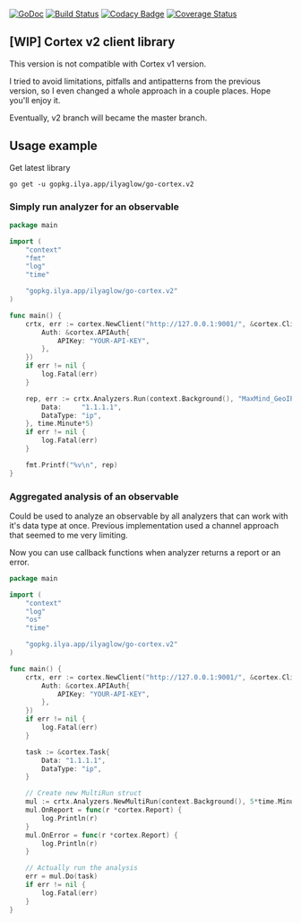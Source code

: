 [![GoDoc](https://godoc.org/github.com/ilyaglow/go-cortex?status.svg)](http://godoc.org/github.com/ilyaglow/go-cortex)
[![Build Status](https://travis-ci.org/ilyaglow/go-cortex.svg?branch=v2)](https://travis-ci.org/ilyaglow/go-cortex)
[![Codacy Badge](https://api.codacy.com/project/badge/Grade/1d131300c6864599b5335f2439b7e2d4)](https://www.codacy.com/app/ilyaglow/go-cortex?utm_source=github.com&amp;utm_medium=referral&amp;utm_content=ilyaglow/go-cortex&amp;utm_campaign=Badge_Grade)
[![Coverage Status](https://coveralls.io/repos/github/ilyaglow/go-cortex/badge.svg?branch=v2)](https://coveralls.io/github/ilyaglow/go-cortex?branch=v2)

[WIP] Cortex v2 client library
------------------------------

This version is not compatible with Cortex v1 version.

I tried to avoid limitations, pitfalls and antipatterns from the previous version, so I even changed a whole approach in a couple places. Hope you'll enjoy it.

Eventually, v2 branch will became the master branch.

## Usage example

Get latest library
```
go get -u gopkg.ilya.app/ilyaglow/go-cortex.v2
```

### Simply run analyzer for an observable

```go
package main

import (
	"context"
	"fmt"
	"log"
	"time"

	"gopkg.ilya.app/ilyaglow/go-cortex.v2"
)

func main() {
	crtx, err := cortex.NewClient("http://127.0.0.1:9001/", &cortex.ClientOpts{
		Auth: &cortex.APIAuth{
			APIKey: "YOUR-API-KEY",
		},
	})
	if err != nil {
		log.Fatal(err)
	}

	rep, err := crtx.Analyzers.Run(context.Background(), "MaxMind_GeoIP_3_0", &cortex.Task{
		Data:     "1.1.1.1",
		DataType: "ip",
	}, time.Minute*5)
	if err != nil {
		log.Fatal(err)
	}

	fmt.Printf("%v\n", rep)
}
```

### Aggregated analysis of an observable

Could be used to analyze an observable by all analyzers that can work with it's data type at once. Previous implementation used a channel approach that seemed to me very limiting.

Now you can use callback functions when analyzer returns a report or an error.

```go
package main

import (
	"context"
	"log"
	"os"
	"time"

	"gopkg.ilya.app/ilyaglow/go-cortex.v2"
)

func main() {
	crtx, err := cortex.NewClient("http://127.0.0.1:9001/", &cortex.ClientOpts{
		Auth: &cortex.APIAuth{
			APIKey: "YOUR-API-KEY",
		},
	})
	if err != nil {
		log.Fatal(err)
	}

	task := &cortex.Task{
		Data: "1.1.1.1",
        DataType: "ip",
	}

	// Create new MultiRun struct
	mul := crtx.Analyzers.NewMultiRun(context.Background(), 5*time.Minute)
	mul.OnReport = func(r *cortex.Report) {
		log.Println(r)
	}
	mul.OnError = func(r *cortex.Report) {
		log.Println(r)
	}

	// Actually run the analysis
	err = mul.Do(task)
	if err != nil {
		log.Fatal(err)
	}
}
```
